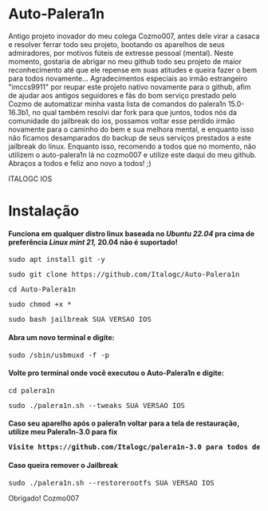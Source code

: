 # Auto-Palera1n
Antigo projeto inovador do meu colega Cozmo007, antes dele virar a casaca e resolver ferrar todo seu projeto, bootando os aparelhos de seus admiradores, por motivos fúteis de extresse pessoal (mental). Neste momento, gostaria de abrigar no meu github todo seu projeto de maior reconhecimento até que ele repense em suas atitudes e queira fazer o bem para todos novamente... Agradecimentos especiais ao irmão estrangeiro "imccs9911" por reupar este projeto nativo novamente para o github, afim de ajudar aos antigos seguidores e fãs do bom serviço prestado pelo Cozmo de automatizar minha vasta lista de comandos do palera1n 15.0-16.3b1, no qual também resolvi dar fork para que juntos, todos nós da comunidade do jailbreak do ios, possamos voltar esse perdido irmão novamente para o caminho do bem e sua melhora mental, e enquanto isso não ficamos desamparados do backup de seus serviços prestados a este jailbreak do linux.
Enquanto isso, recomendo a todos que no momento, não utilizem o auto-palera1n lá no cozmo007 e utilize este daqui do meu github. Abraços a todos e feliz ano novo a todos! ;) 

ITALOGC IOS




<h1>Instalação</h1>

<h4>Funciona em qualquer distro linux baseada no <i><strong>Ubuntu 22.04</strong></i> pra cima de preferência <i><strong>Linux mint 21,</strong></i>  20.04 não é suportado!</h4>

<pre>sudo apt install git -y</pre>

<pre>sudo git clone https://github.com/Italogc/Auto-Palera1n</pre>

<pre>cd Auto-Palera1n</pre>

<pre>sudo chmod +x *</pre>

<pre>sudo bash jailbreak SUA_VERSAO_IOS</pre>

<h4>Abra um novo terminal e digite:</h4>

<pre>sudo /sbin/usbmuxd -f -p</pre>

<h4>Volte pro terminal onde você executou o Auto-Palera1n e digite:</h4>

<pre>cd palera1n</pre>

<pre>sudo ./palera1n.sh --tweaks SUA_VERSAO_IOS</pre>


<h4>Caso seu aparelho após o palera1n voltar para a tela de restauração, utilize meu Palera1n-3.0 para fix</pre4>

<pre>Visite https://github.com/Italogc/palera1n-3.0 para todos detalhes</pre>


<h4>Caso queira remover o Jailbreak</h4>

<pre>sudo ./palera1n.sh --restorerootfs SUA_VERSAO_IOS</pre>


<p>Obrigado! Cozmo007</p>
